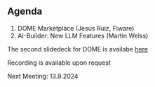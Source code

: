 ## Agenda ##

1. DOME Marketplace (Jesus Ruiz, Fiware)
2. AI-Builder: New LLM Features (Martin Welss)

The second slidedeck for DOME is availabe [here](https://1drv.ms/p/s!Amf3Ke1tdP_3hdUVVglvJZXIPAetpw?e=tyDDoJ)

Recording is available upon request

Next Meeting: 13.9.2024

